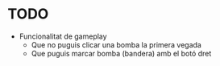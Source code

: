 # TODO

- Funcionalitat de gameplay
  - Que no puguis clicar una bomba la primera vegada
  - Que puguis marcar bomba (bandera) amb el botó dret
